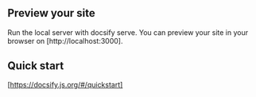 #

## Preview your site

Run the local server with docsify serve. You can preview your site in your browser on [http://localhost:3000].

## Quick start

[https://docsify.js.org/#/quickstart]
